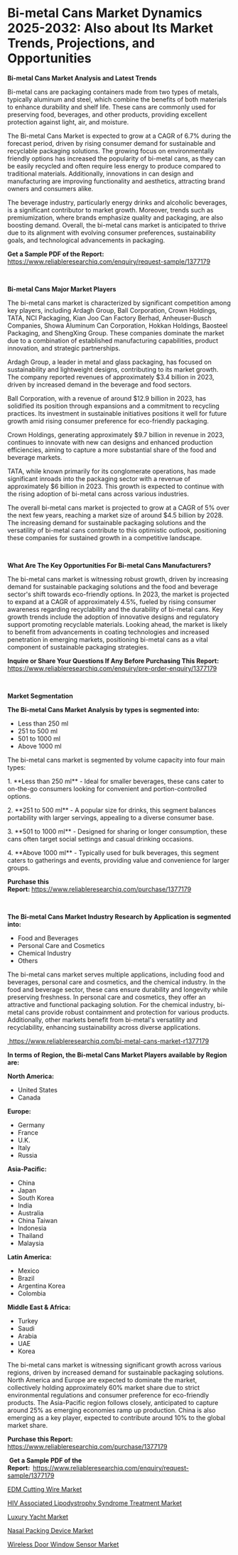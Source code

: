 <p><h1>Bi-metal Cans Market Dynamics 2025-2032: Also about Its Market Trends, Projections, and Opportunities</h1></p><p><strong>Bi-metal Cans Market Analysis and Latest Trends</strong></p>
<p><p>Bi-metal cans are packaging containers made from two types of metals, typically aluminum and steel, which combine the benefits of both materials to enhance durability and shelf life. These cans are commonly used for preserving food, beverages, and other products, providing excellent protection against light, air, and moisture.</p><p>The Bi-metal Cans Market is expected to grow at a CAGR of 6.7% during the forecast period, driven by rising consumer demand for sustainable and recyclable packaging solutions. The growing focus on environmentally friendly options has increased the popularity of bi-metal cans, as they can be easily recycled and often require less energy to produce compared to traditional materials. Additionally, innovations in can design and manufacturing are improving functionality and aesthetics, attracting brand owners and consumers alike.</p><p>The beverage industry, particularly energy drinks and alcoholic beverages, is a significant contributor to market growth. Moreover, trends such as premiumization, where brands emphasize quality and packaging, are also boosting demand. Overall, the bi-metal cans market is anticipated to thrive due to its alignment with evolving consumer preferences, sustainability goals, and technological advancements in packaging.</p></p>
<p><strong>Get a Sample PDF of the Report:&nbsp;</strong> <a href="https://www.reliableresearchiq.com/enquiry/request-sample/1377179?utm_campaign=1896&utm_medium=2&utm_source=Github&utm_content=ia&utm_term=28032025&utm_id=bi-metal-cans">https://www.reliableresearchiq.com/enquiry/request-sample/1377179</a></p>
<p>&nbsp;</p>
<p><strong>Bi-metal Cans Major Market Players</strong></p>
<p><p>The bi-metal cans market is characterized by significant competition among key players, including Ardagh Group, Ball Corporation, Crown Holdings, TATA, NCI Packaging, Kian Joo Can Factory Berhad, Anheuser-Busch Companies, Showa Aluminum Can Corporation, Hokkan Holdings, Baosteel Packaging, and ShengXing Group. These companies dominate the market due to a combination of established manufacturing capabilities, product innovation, and strategic partnerships.</p><p>Ardagh Group, a leader in metal and glass packaging, has focused on sustainability and lightweight designs, contributing to its market growth. The company reported revenues of approximately $3.4 billion in 2023, driven by increased demand in the beverage and food sectors.</p><p>Ball Corporation, with a revenue of around $12.9 billion in 2023, has solidified its position through expansions and a commitment to recycling practices. Its investment in sustainable initiatives positions it well for future growth amid rising consumer preference for eco-friendly packaging.</p><p>Crown Holdings, generating approximately $9.7 billion in revenue in 2023, continues to innovate with new can designs and enhanced production efficiencies, aiming to capture a more substantial share of the food and beverage markets.</p><p>TATA, while known primarily for its conglomerate operations, has made significant inroads into the packaging sector with a revenue of approximately $6 billion in 2023. This growth is expected to continue with the rising adoption of bi-metal cans across various industries.</p><p>The overall bi-metal cans market is projected to grow at a CAGR of 5% over the next few years, reaching a market size of around $4.5 billion by 2028. The increasing demand for sustainable packaging solutions and the versatility of bi-metal cans contribute to this optimistic outlook, positioning these companies for sustained growth in a competitive landscape.</p></p>
<p>&nbsp;</p>
<p><strong>What Are The Key Opportunities For Bi-metal Cans Manufacturers?</strong></p>
<p><p>The bi-metal cans market is witnessing robust growth, driven by increasing demand for sustainable packaging solutions and the food and beverage sector's shift towards eco-friendly options. In 2023, the market is projected to expand at a CAGR of approximately 4.5%, fueled by rising consumer awareness regarding recyclability and the durability of bi-metal cans. Key growth trends include the adoption of innovative designs and regulatory support promoting recyclable materials. Looking ahead, the market is likely to benefit from advancements in coating technologies and increased penetration in emerging markets, positioning bi-metal cans as a vital component of sustainable packaging strategies.</p></p>
<p><strong>Inquire or Share Your Questions If Any Before Purchasing This Report:</strong> <a href="https://www.reliableresearchiq.com/enquiry/pre-order-enquiry/1377179?utm_campaign=1896&utm_medium=2&utm_source=Github&utm_content=ia&utm_term=28032025&utm_id=bi-metal-cans">https://www.reliableresearchiq.com/enquiry/pre-order-enquiry/1377179</a></p>
<p>&nbsp;</p>
<p><strong>Market Segmentation</strong></p>
<p><strong>The Bi-metal Cans Market Analysis by types is segmented into:</strong></p>
<p><ul><li>Less than 250 ml</li><li>251 to 500 ml</li><li>501 to 1000 ml</li><li>Above 1000 ml</li></ul></p>
<p><p>The bi-metal cans market is segmented by volume capacity into four main types: </p><p>1. **Less than 250 ml** - Ideal for smaller beverages, these cans cater to on-the-go consumers looking for convenient and portion-controlled options. </p><p>2. **251 to 500 ml** - A popular size for drinks, this segment balances portability with larger servings, appealing to a diverse consumer base. </p><p>3. **501 to 1000 ml** - Designed for sharing or longer consumption, these cans often target social settings and casual drinking occasions. </p><p>4. **Above 1000 ml** - Typically used for bulk beverages, this segment caters to gatherings and events, providing value and convenience for larger groups.</p></p>
<p><strong>Purchase this Report:&nbsp;</strong><a href="https://www.reliableresearchiq.com/purchase/1377179?utm_campaign=1896&utm_medium=2&utm_source=Github&utm_content=ia&utm_term=28032025&utm_id=bi-metal-cans">https://www.reliableresearchiq.com/purchase/1377179</a></p>
<p>&nbsp;</p>
<p><strong>The Bi-metal Cans Market Industry Research by Application is segmented into:</strong></p>
<p><ul><li>Food and Beverages</li><li>Personal Care and Cosmetics</li><li>Chemical Industry</li><li>Others</li></ul></p>
<p><p>The bi-metal cans market serves multiple applications, including food and beverages, personal care and cosmetics, and the chemical industry. In the food and beverage sector, these cans ensure durability and longevity while preserving freshness. In personal care and cosmetics, they offer an attractive and functional packaging solution. For the chemical industry, bi-metal cans provide robust containment and protection for various products. Additionally, other markets benefit from bi-metal's versatility and recyclability, enhancing sustainability across diverse applications.</p></p>
<p><a href="https://www.reliableresearchiq.com/bi-metal-cans-market-r1377179?utm_campaign=1896&utm_medium=2&utm_source=Github&utm_content=ia&utm_term=28032025&utm_id=bi-metal-cans">&nbsp;https://www.reliableresearchiq.com/bi-metal-cans-market-r1377179</a></p>
<p><strong>In terms of Region, the Bi-metal Cans Market Players available by Region are:</strong></p>
<p>
    <p> <strong> North America: </strong>
        <ul>
            <li>United States</li>
            <li>Canada</li>
        </ul>
        </p> 
    <p> <strong> Europe: </strong>
        <ul>
            <li>Germany</li>
            <li>France</li>
            <li>U.K.</li>
            <li>Italy</li>
            <li>Russia</li>
        </ul>
        </p> 
    <p> <strong> Asia-Pacific: </strong>
        <ul>
            <li>China</li>
            <li>Japan</li>
            <li>South Korea</li>
            <li>India</li>
            <li>Australia</li>
            <li>China Taiwan</li>
            <li>Indonesia</li>
            <li>Thailand</li>
            <li>Malaysia</li>
        </ul>
        </p> 
    <p> <strong> Latin America: </strong>
        <ul>
            <li>Mexico</li>
            <li>Brazil</li>
            <li>Argentina Korea</li>
            <li>Colombia</li>
        </ul>
        </p> 
    <p> <strong> Middle East & Africa: </strong>
        <ul>
            <li>Turkey</li>
            <li>Saudi</li>
            <li>Arabia</li>
            <li>UAE</li>
            <li>Korea</li>
        </ul>
    </p>
    </p>
<p><p>The bi-metal cans market is witnessing significant growth across various regions, driven by increased demand for sustainable packaging solutions. North America and Europe are expected to dominate the market, collectively holding approximately 60% market share due to strict environmental regulations and consumer preference for eco-friendly products. The Asia-Pacific region follows closely, anticipated to capture around 25% as emerging economies ramp up production. China is also emerging as a key player, expected to contribute around 10% to the global market share.</p></p>
<p><strong>Purchase this Report: </strong><a href="https://www.reliableresearchiq.com/purchase/1377179?utm_campaign=1896&utm_medium=2&utm_source=Github&utm_content=ia&utm_term=28032025&utm_id=bi-metal-cans">https://www.reliableresearchiq.com/purchase/1377179</a></p>
<p>&nbsp;<strong>Get a Sample PDF of the Report:&nbsp;&nbsp;</strong><a href="https://www.reliableresearchiq.com/enquiry/request-sample/1377179?utm_campaign=1896&utm_medium=2&utm_source=Github&utm_content=ia&utm_term=28032025&utm_id=bi-metal-cans">https://www.reliableresearchiq.com/enquiry/request-sample/1377179</a></p>
<p><strong></strong></p>
<p><p><a href="https://www.linkedin.com/pulse/edm-cutting-wire-market-size-grow-113-cagr-from-2025-2032-ksvof?utm_campaign=1896&utm_medium=2&utm_source=Github&utm_content=ia&utm_term=28032025&utm_id=bi-metal-cans">EDM Cutting Wire Market</a></p><p><a href="https://github.com/artussavasrv/Market-Research-Report-List-1/blob/main/hiv-associated-lipodystrophy-syndrome-treatment-market.md?utm_campaign=1896&utm_medium=2&utm_source=Github&utm_content=ia&utm_term=28032025&utm_id=bi-metal-cans">HIV Associated Lipodystrophy Syndrome Treatment Market</a></p><p><a href="https://www.linkedin.com/pulse/experts-forecast-significant-growth-luxury-yacht-market-projected-gteef?utm_campaign=1896&utm_medium=2&utm_source=Github&utm_content=ia&utm_term=28032025&utm_id=bi-metal-cans">Luxury Yacht Market</a></p><p><a href="https://github.com/abbasgwiltke/Market-Research-Report-List-1/blob/main/nasal-packing-device-market.md?utm_campaign=1896&utm_medium=2&utm_source=Github&utm_content=ia&utm_term=28032025&utm_id=bi-metal-cans">Nasal Packing Device Market</a></p><p><a href="https://www.linkedin.com/pulse/forecasted-growth-key-players-wireless-door-window-sensor-ujspf?utm_campaign=1896&utm_medium=2&utm_source=Github&utm_content=ia&utm_term=28032025&utm_id=bi-metal-cans">Wireless Door Window Sensor Market</a></p></p>